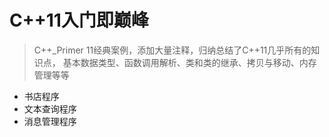 # C++11入门即巅峰
> C++_Primer 11经典案例，添加大量注释，归纳总结了C++11几乎所有的知识点，
基本数据类型、函数调用解析、类和类的继承、拷贝与移动、内存管理等等  
* 书店程序
* 文本查询程序
* 消息管理程序
